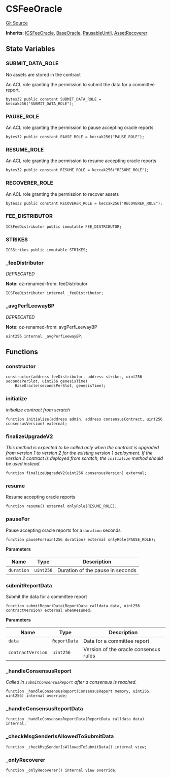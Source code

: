 # CSFeeOracle
[Git Source](https://github.com/lidofinance/community-staking-module/blob/3a4f57c9cf742468b087015f451ef8dce648f719/src/CSFeeOracle.sol)

**Inherits:**
[ICSFeeOracle](/src/interfaces/ICSFeeOracle.sol/interface.ICSFeeOracle.md), [BaseOracle](/src/lib/base-oracle/BaseOracle.sol/abstract.BaseOracle.md), [PausableUntil](/src/lib/utils/PausableUntil.sol/contract.PausableUntil.md), [AssetRecoverer](/src/abstract/AssetRecoverer.sol/abstract.AssetRecoverer.md)


## State Variables
### SUBMIT_DATA_ROLE
No assets are stored in the contract

An ACL role granting the permission to submit the data for a committee report.


```solidity
bytes32 public constant SUBMIT_DATA_ROLE = keccak256("SUBMIT_DATA_ROLE");
```


### PAUSE_ROLE
An ACL role granting the permission to pause accepting oracle reports


```solidity
bytes32 public constant PAUSE_ROLE = keccak256("PAUSE_ROLE");
```


### RESUME_ROLE
An ACL role granting the permission to resume accepting oracle reports


```solidity
bytes32 public constant RESUME_ROLE = keccak256("RESUME_ROLE");
```


### RECOVERER_ROLE
An ACL role granting the permission to recover assets


```solidity
bytes32 public constant RECOVERER_ROLE = keccak256("RECOVERER_ROLE");
```


### FEE_DISTRIBUTOR

```solidity
ICSFeeDistributor public immutable FEE_DISTRIBUTOR;
```


### STRIKES

```solidity
ICSStrikes public immutable STRIKES;
```


### _feeDistributor
*DEPRECATED*

**Note:**
oz-renamed-from: feeDistributor


```solidity
ICSFeeDistributor internal _feeDistributor;
```


### _avgPerfLeewayBP
*DEPRECATED*

**Note:**
oz-renamed-from: avgPerfLeewayBP


```solidity
uint256 internal _avgPerfLeewayBP;
```


## Functions
### constructor


```solidity
constructor(address feeDistributor, address strikes, uint256 secondsPerSlot, uint256 genesisTime)
    BaseOracle(secondsPerSlot, genesisTime);
```

### initialize

*initialize contract from scratch*


```solidity
function initialize(address admin, address consensusContract, uint256 consensusVersion) external;
```

### finalizeUpgradeV2

*This method is expected to be called only when the contract is upgraded from version 1 to version 2 for the existing version 1 deployment.
If the version 2 contract is deployed from scratch, the `initialize` method should be used instead.*


```solidity
function finalizeUpgradeV2(uint256 consensusVersion) external;
```

### resume

Resume accepting oracle reports


```solidity
function resume() external onlyRole(RESUME_ROLE);
```

### pauseFor

Pause accepting oracle reports for a `duration` seconds


```solidity
function pauseFor(uint256 duration) external onlyRole(PAUSE_ROLE);
```
**Parameters**

|Name|Type|Description|
|----|----|-----------|
|`duration`|`uint256`|Duration of the pause in seconds|


### submitReportData

Submit the data for a committee report


```solidity
function submitReportData(ReportData calldata data, uint256 contractVersion) external whenResumed;
```
**Parameters**

|Name|Type|Description|
|----|----|-----------|
|`data`|`ReportData`|Data for a committee report|
|`contractVersion`|`uint256`|Version of the oracle consensus rules|


### _handleConsensusReport

*Called in `submitConsensusReport` after a consensus is reached.*


```solidity
function _handleConsensusReport(ConsensusReport memory, uint256, uint256) internal override;
```

### _handleConsensusReportData


```solidity
function _handleConsensusReportData(ReportData calldata data) internal;
```

### _checkMsgSenderIsAllowedToSubmitData


```solidity
function _checkMsgSenderIsAllowedToSubmitData() internal view;
```

### _onlyRecoverer


```solidity
function _onlyRecoverer() internal view override;
```

